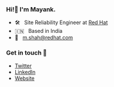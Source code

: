 ### Hi!:wave: I'm Mayank.

- :hammer_and_wrench:&nbsp;&nbsp; Site Reliability Engineer at [Red Hat](https://www.redhat.com/en)
- :india:&nbsp;&nbsp;  Based in India
- :email:&nbsp;&nbsp; m.shah@redhat.com

### Get in touch 📧

- [Twitter](https://twitter.com/mayankshah__)
- [LinkedIn](https://www.linkedin.com/in/mayankshah1607)
- [Website](https://mayankshah.dev/)
